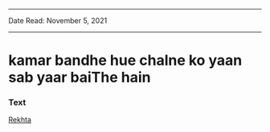 ***
Date Read: November 5, 2021
***

# kamar bandhe hue chalne ko yaan sab yaar baiThe hain

### Text
[Rekhta](https://www.rekhta.org/ghazals/kamar-baandhe-hue-chalne-ko-yaan-sab-yaar-baithe-hain-insha-allah-khan-insha-ghazals?lang=ur)

